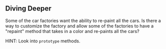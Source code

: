 <section class="module-section" name="Diving Deeper">&nbsp;</section>

## Diving Deeper

Some of the car factories want the ability to re-paint all the cars. Is there a way to customize the factory and allow some of the factories to have a "repaint" method that takes in a color and re-paints all the cars?

HINT: Look into `prototype` methods.